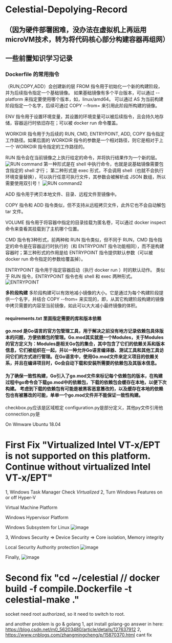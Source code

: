 # Celestial-Depolying-Record

## （因为硬件部署困难，没办法在虚拟机上再运用microVM技术，转为将代码核心部分构建容器再组网）
## 一些前置知识学习记录
### Dockerfile 的常用指令
（RUN,COPY,ADD）会创建新的层
FROM 指令用于初始化一个新的构建阶段，并为后续指令指定一个基础镜像。
如果基础镜像有多个平台版本，可以通过 --platform 来指定要使用哪个版本，如，linux/amd64。
可以通过 AS <name> 为当前构建阶段指定一个名字，后续可通过 COPY --from=<name> 来引用此阶段所构建的镜像。

ENV 指令用于设置环境变量，其设置的环境变量可以被后续指令，且会持久地存储，容器运行时依旧存在；可以被 docker run 命令覆盖。

WORKDIR 指令用于为后续的 RUN, CMD, ENTRYPOINT, ADD, COPY 指令指定工作路径。如果后面的 WORKDIR 指令的参数是一个相对路径，则它是相对于上一个 WORKDIR 指令指定的工作路径的。

RUN 指令会在当前镜像之上执行给定的命令，并将执行结果作为一个新的层。
![RUN command](https://github.com/AkiMoo/Celestial-Depolying-Record/assets/32764968/7be5beaf-c283-44c7-9519-31847c1790ed)
第一种形式是在 shell 中执行命令，也就是说基础镜像需要包含指定的 shell 才行；
第二种形式是 exec 形式，不会调用 shell（也就不会执行环境变量替换），可以执行任意可执行文件，其参数会被解析成 JSON 数组，所以需要使用双引号！
![RUN command2](https://github.com/AkiMoo/Celestial-Depolying-Record/assets/32764968/90a027f8-b417-4723-a214-c00fdce999ad)

ADD 指令用于拷贝本地文件、目录、远程文件至镜像中。

COPY 指令和 ADD 指令类似，但不支持从远程拷贝文件，此外它也不会自动解包 tar 文件。

VOLUME 指令用于将容器中指定的目录挂载为匿名卷，可以通过 docker inspect 命令来查看其挂载到了主机哪个位置。

CMD 指令有3种形式，前两种和 RUN 指令类似，但不同于 RUN，CMD 指令指定的命令是在容器运行时执行的（和 ENTRYPOINT 指令功能相同），而不是构建容器时；第三种形式的作用是给 ENTRYPOINT 指令提供默认参数（可以被 docker run 命令指定的参数给覆盖掉）。

ENTRYPOINT 指令用于指定容器启动（执行 docker run <image>）时的默认动作。 类似于 RUN 指令，ENTRYPOINT 指令也有 shell 和 exec 两种形式。
![ENTRYPOINT](https://github.com/AkiMoo/Celestial-Depolying-Record/assets/32764968/740f046b-1a30-4d55-93b6-f7592671b5b3)

**多阶段构建**
多阶段构建可以有效地减小镜像的大小。它是通过为每个构建阶段提供一个名字，并结合 COPY --from=<build-stage-name> 来实现的，即，从其它构建阶段构建的镜像中拷贝需要的内容至当前镜像，如此可以大大减小最终镜像的体积。

#### requirements.txt 里面指定需要的库和版本依赖
#### go.mod 是Go语言的官方包管理工具，用于解决之前没有地方记录依赖包具体版本的问题，方便依赖包的管理。Go.mod其实就是一个Modules，关于Modules的官方定义为：Modules是相关Go包的集合，其中包含了它们的依赖关系和版本信息，它们被组织在一起，并以一种允许Go语言编译器、测试工具和其他工具访问它们的方式进行管理。在Go语言中，使用Go.mod文件来定义项目的依赖关系，并且在编译项目时，Go会自动下载和安装所需要的依赖包及其版本信息。
#### 为了确保一致性构建，Go引入了go.mod文件来标记每个依赖包的版本，在构建过程中go命令会下载go.mod中的依赖包，下载的依赖包会缓存在本地，以便下次构建。 考虑到下载的依赖包有可能是被黑客恶意篡改的，以及缓存在本地的依赖包也有被篡改的可能，单单一个go.mod文件并不能保证一致性构建。

checkbox.py应该是区域框定
configuration.py是部分定义，其他py文件引用他
connection.py是




On Wmware Ubuntu 18.04
# First Fix "Virtualized Intel VT-x/EPT is not supported on this platform. Continue without virtualized Intel VT-x/EPT"
1, Windows Task Manager Check *Virtualized*
2, Turn Windows Features on or off 
Hyper-V

Virtual Machine Platform

Windows Hypervisor Platform

Windows Subsystem for Linux
![image](https://github.com/AkiMoo/Celestial-Depolying-Record/assets/32764968/54d47a71-f704-4d53-acae-6fa957cd4564)

3, Windows Security => Device Security => Core isolation,
Memory integrity

Local Security Authority protection
![image](https://github.com/AkiMoo/Celestial-Depolying-Record/assets/32764968/86f6442d-f6cb-4385-bbd4-4cdba96ceb3d)

Finally,
![image](https://github.com/AkiMoo/Celestial-Depolying-Record/assets/32764968/466ce5dd-e996-44b1-a797-933ec65d313c)

# Second fix "cd ~/celestial // docker build -f compile.Dockerfile -t celestial-make ."

socket need root authorized, so it need to switch to root.

and another problem is go & golang
1, apt install golang-go
answer in here: https://blog.csdn.net/m0_56203480/article/details/127637912
2, https://www.cnblogs.com/zhangmingcheng/p/15870370.html cant fix
